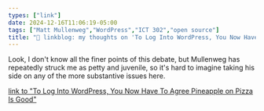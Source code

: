 ```yaml
---
types: ["link"]
date: 2024-12-16T11:06:19-05:00
tags: ["Matt Mullenweg","WordPress","ICT 302","open source"]
title: "🔗 linkblog: my thoughts on 'To Log Into WordPress, You Now Have To Agree Pineapple on Pizza Is Good'"
---
```

Look, I don't know all the finer points of this debate, but Mullenweg has repeatedly struck me as petty and juvenile, so it's hard to imagine taking his side on any of the more substantive issues here.

[link to "To Log Into WordPress, You Now Have To Agree Pineapple on Pizza Is Good"](https://www.404media.co/wordpress-login-pineapple-on-pizza/)
